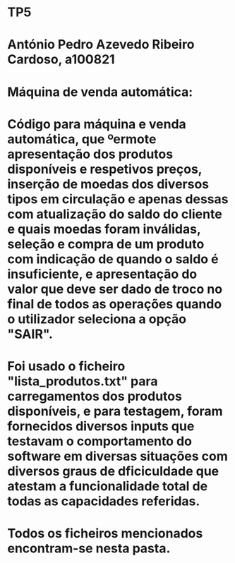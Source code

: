 # TP5
# António Pedro Azevedo Ribeiro Cardoso, a100821
# 
# Máquina de venda automática:
# Código para máquina e venda automática, que ºermote apresentação dos produtos disponíveis e respetivos preços, inserção de moedas dos diversos tipos em circulação e apenas dessas com atualização do saldo do cliente e quais moedas foram inválidas, seleção e compra de um produto com indicação de quando o saldo é insuficiente, e apresentação do valor que deve ser dado de troco no final de todos as operações quando o utilizador seleciona a opção "SAIR".
# Foi usado o ficheiro "lista_produtos.txt" para carregamentos dos produtos disponíveis, e para testagem, foram fornecidos diversos inputs que testavam o comportamento do software em diversas situações com diversos graus de dficiculdade que atestam a funcionalidade total de todas as capacidades referidas.
# Todos os ficheiros mencionados encontram-se nesta pasta.